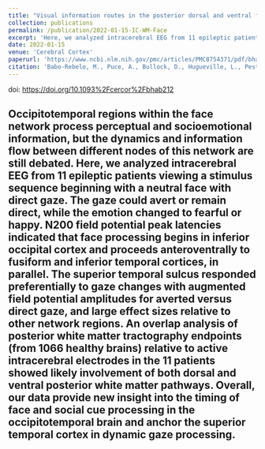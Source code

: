 ```yaml
---
title: "Visual information routes in the posterior dorsal and ventral face network studied with intracranial neurophysiology and white matter tract endpoints"
collection: publications
permalink: /publication/2022-01-15-IC-WM-Face
excerpt: 'Here, we analyzed intracerebral EEG from 11 epileptic patients viewing a stimulus sequence beginning with a neutral face with direct gaze. An overlap analysis of posterior white matter tractography endpoints (from 1066 healthy brains) relative to active intracerebral electrodes in the 11 patients showed likely involvement of both dorsal and ventral posterior white matter pathways.  <br/><img src="/images/babo-rebelo2022_WordCloud.svg">'
date: 2022-01-15
venue: 'Cerebral Cortex'
paperurl: 'https://www.ncbi.nlm.nih.gov/pmc/articles/PMC8754371/pdf/bhab212.pdf'
citation: 'Babo-Rebelo, M., Puce, A., Bullock, D., Hugueville, L., Pestilli, F., Adam, C., ... & George, N. (2022). Visual information routes in the posterior dorsal and ventral face network studied with intracranial neurophysiology and white matter tract endpoints. <i>Cerebral Cortex</i>, 32(2), 342-366.'
---
```

doi: https://doi.org/10.1093%2Fcercor%2Fbhab212

Occipitotemporal regions within the face network process perceptual and socioemotional information, but the dynamics and information flow between different nodes of this network are still debated. Here, we analyzed intracerebral EEG from 11 epileptic patients viewing a stimulus sequence beginning with a neutral face with direct gaze. The gaze could avert or remain direct, while the emotion changed to fearful or happy. N200 field potential peak latencies indicated that face processing begins in inferior occipital cortex and proceeds anteroventrally to fusiform and inferior temporal cortices, in parallel. The superior temporal sulcus responded preferentially to gaze changes with augmented field potential amplitudes for averted versus direct gaze, and large effect sizes relative to other network regions. An overlap analysis of posterior white matter tractography endpoints (from 1066 healthy brains) relative to active intracerebral electrodes in the 11 patients showed likely involvement of both dorsal and ventral posterior white matter pathways. Overall, our data provide new insight into the timing of face and social cue processing in the occipitotemporal brain and anchor the superior temporal cortex in dynamic gaze processing.
---

